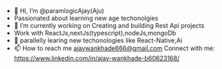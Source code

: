 - 👋 Hi, I’m @paramlogicAjay(Aju)
- Passionated about learning new age techonolgies
- 🔭 I’m currently working on Creating and building Rest Api projects
- Work with ReactJs,nextJs(typescript),nodeJs,mongoDb
- 🌱 parallelly learing new techonologies like React-Native,Ai
- 📫 How to reach me ajaywankhade666@gmail.com
Connect with me: https://www.linkedin.com/in/ajay-wankhade-b60623168/ 
